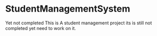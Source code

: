 # StudentManagementSystem
Yet  not completed
This is A student management project its is still not completed yet need to work on it.
